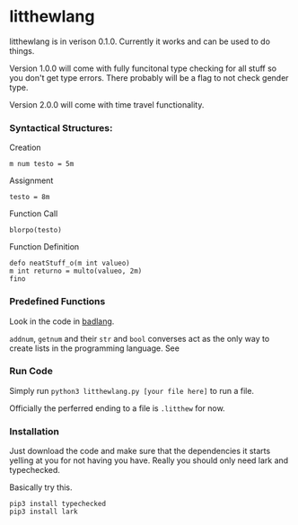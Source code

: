 # litthewlang
litthewlang is in verison 0.1.0. Currently it works and can be used to do things.

Version 1.0.0 will come with fully funcitonal type checking for all stuff so you don't get type errors. There probably will be a flag to not check gender type.

Version 2.0.0 will come with time travel functionality.

### Syntactical Structures:

Creation
```
m num testo = 5m
```

Assignment
```
testo = 8m
```

Function Call
```
blorpo(testo)
```

Function Definition
```
defo neatStuff_o(m int valueo)
m int returno = multo(valueo, 2m)
fino
```

### Predefined Functions

Look in the code in [badlang](litthewlang.py#L344-L395).

`addnum`, `getnum` and their `str` and `bool` converses act as the only way to create lists in the programming language. See 

### Run Code

Simply run `python3 litthewlang.py [your file here]` to run a file.

Officially the perferred ending to a file is `.litthew` for now.

### Installation

Just download the code and make sure that the dependencies it starts yelling at you for not having you have. Really you should only need lark and typechecked. 

Basically try this.

```
pip3 install typechecked
pip3 install lark
```
